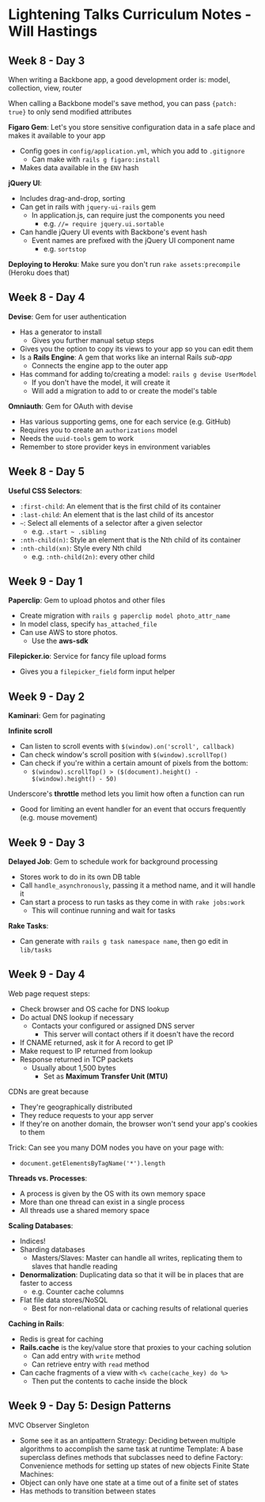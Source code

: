 # Lightening Talks Curriculum Notes - Will Hastings

## Week 8 - Day 3

When writing a Backbone app, a good development order is: model, collection, view, router

When calling a Backbone model's save method, you can pass `{patch: true}` to only send modified attributes

**Figaro Gem**: Let's you store sensitive configuration data in a safe place and makes it available to your app
- Config goes in `config/application.yml`, which you add to `.gitignore`
    + Can make with `rails g figaro:install`
- Makes data available in the `ENV` hash

**jQuery UI**:
- Includes drag-and-drop, sorting
- Can get in rails with `jquery-ui-rails` gem
    + In application.js, can require just the components you need
        * e.g. `//= require jquery.ui.sortable`
- Can handle jQuery UI events with Backbone's event hash
    + Event names are prefixed with the jQuery UI component name
        * e.g. `sortstop`

**Deploying to Heroku**:
Make sure you don't run `rake assets:precompile` (Heroku does that)

## Week 8 - Day 4

**Devise**: Gem for user authentication
- Has a generator to install
    + Gives you further manual setup steps
- Gives you the option to copy its views to your app so you can edit them
- Is a **Rails Engine**: A gem that works like an internal Rails *sub-app*
    + Connects the engine app to the outer app
- Has command for adding to/creating a model: `rails g devise UserModel`
    + If you don't have the model, it will create it
    + Will add a migration to add to or create the model's table

**Omniauth**: Gem for OAuth with devise
- Has various supporting gems, one for each service (e.g. GitHub)
- Requires you to create an `authorizations` model
- Needs the `uuid-tools` gem to work
- Remember to store provider keys in environment variables

## Week 8 - Day 5

**Useful CSS Selectors**:
- `:first-child`: An element that is the first child of its container
- `:last-child`: An element that is the last child of its ancestor
- `~`: Select all elements of a selector after a given selector
    + e.g. `.start ~ .sibling`
- `:nth-child(n)`: Style an element that is the Nth child of its container
- `:nth-child(xn)`: Style every Nth child
    + e.g. `:nth-child(2n)`: every other child

## Week 9 - Day 1

**Paperclip**: Gem to upload photos and other files
- Create migration with `rails g paperclip model photo_attr_name`
- In model class, specify `has_attached_file`
- Can use AWS to store photos.
    + Use the **aws-sdk**

**Filepicker.io**: Service for fancy file upload forms
- Gives you a `filepicker_field` form input helper

## Week 9 - Day 2

**Kaminari**: Gem for paginating

**Infinite scroll**
- Can listen to scroll events with `$(window).on('scroll', callback)`
- Can check window's scroll position with `$(window).scrollTop()`
- Can check if you're within a certain amount of pixels from the bottom:
    + `$(window).scrollTop() > ($(document).height() - $(window).height() - 50)`

Underscore's **throttle** method lets you limit how often a function can run
- Good for limiting an event handler for an event that occurs frequently (e.g. mouse movement)

## Week 9 - Day 3

**Delayed Job**: Gem to schedule work for background processing
- Stores work to do in its own DB table
- Call `handle_asynchronously`, passing it a method name, and it will handle it
- Can start a process to run tasks as they come in with `rake jobs:work`
    + This will continue running and wait for tasks

**Rake Tasks**:
- Can generate with `rails g task namespace name`, then go edit in `lib/tasks`

## Week 9 - Day 4

Web page request steps:
- Check browser and OS cache for DNS lookup
- Do actual DNS lookup if necessary
    + Contacts your configured or assigned DNS server
        * This server will contact others if it doesn't have the record
- If CNAME returned, ask it for A record to get IP
- Make request to IP returned from lookup
- Response returned in TCP packets
    + Usually about 1,500 bytes
        * Set as **Maximum Transfer Unit (MTU)**

CDNs are great because
- They're geographically distributed
- They reduce requests to your app server
- If they're on another domain, the browser won't send your app's cookies to them

Trick: Can see you many DOM nodes you have on your page with:
- `document.getElementsByTagName('*').length`

**Threads vs. Processes**:
- A process is given by the OS with its own memory space
- More than one thread can exist in a single process
- All threads use a shared memory space

**Scaling Databases**:
- Indices!
- Sharding databases
    + Masters/Slaves: Master can handle all writes, replicating them to slaves that handle reading
- **Denormalization**: Duplicating data so that it will be in places that are faster to access
    + e.g. Counter cache columns
- Flat file data stores/NoSQL
    + Best for non-relational data or caching results of relational queries

**Caching in Rails**:
- Redis is great for caching
- **Rails.cache** is the key/value store that proxies to your caching solution
    + Can add entry with `write` method
    + Can retrieve entry with `read` method
- Can cache fragments of a view with `<% cache(cache_key) do %>`
    + Then put the contents to cache inside the block

## Week 9 - Day 5: Design Patterns

MVC
Observer
Singleton
- Some see it as an antipattern
Strategy: Deciding between multiple algorithms to accomplish the same task at runtime
Template: A base superclass defines methods that subclasses need to define
Factory: Convenience methods for setting up states of new objects
Finite State Machines:
- Object can only have one state at a time out of a finite set of states
- Has methods to transition between states

